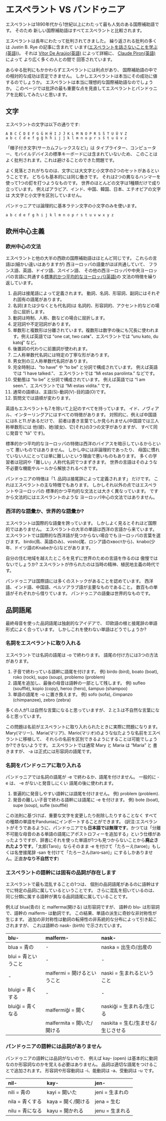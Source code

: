# エスペラント VS パンドゥニア

エスペラントは1890年代から1世紀以上にわたって最も人気のある国際補助語です。
そのため
新しい国際補助語はすべてエスペラントと比較されます。


エスペラントは長年にわたって批判されてきました。
繰り返される批判の多くは Justin B. Rye の記事に含まれて
います([エスペラントを話さないことを学ぶ(英語)](http://jbr.me.uk/ranto/index.html))。
それは [Vítor De Araújo(英語)](https://elmord.org/misc/kontrauranto/) によって詳細に、
[Claude Piron(英語)](http://claudepiron.free.fr/articlesenanglais/why.htm) によって
より広く多くの人との間で
回答されています。

あらゆる批判にもかかわらずエスペラントには利点があり、
国際補助語の中での相対的な成功は否定できません。
しかしエスペラントは本当にその成功に値するのでしょうか。
エスペラントは本当に理想的な国際補助語なのでしょうか。
このページでは批評の最も重要な点を見直してエスペラントとパンドゥニアを比較してみたいと思います。



## 文字

エスペラントの文字は以下の通りです:

    A B C Ĉ D E F G Ĝ H Ĥ I J Ĵ K L M N O P R S Ŝ T U Ŭ V Z
    a b c ĉ d e f g ĝ h ĥ i j ĵ k l m n o p r s ŝ t u ŭ v z

「帽子付き文字(サーカムフレックスなど)」は
タイプライター、コンピューター、モバイルデバイスの標準キーボードには含まれていないため、
このことはよく批判されます。これは避けることのできた問題です。

よく見落とされがちなのは、文字には大文字と小文字の2つのセットがあるということです。
どちらも基本的には同じ働きです。
それは2つの異なるハンマーを使って1つの釘を打つようなものです。
世界のほとんどの文字は1種類だけで成り立っています。
例えばアラビア、インド、中国、韓国、日本、エチオピアの文字は
大文字と小文字を区別していません。

パンドゥニアでは論理的に基本ラテン文字の小文字のみを使います。

    a b c d e f g h i j k l m n o p r s t u v w x y z



## 欧州中心主義

### 欧州中心の文法

エスペラントと他の大半の西欧の国際補助語はほとんど同じです。
これらの言語は(細かい違いはありますが)
西ヨーロッパの語彙がほぼ共通していて、
フランス語、英語、ドイツ語、スペイン語、
その他の西ヨーロッパや中央ヨーロッパの言語に共通する[標準的かつ平均的なヨーロッパ(英語)](http://www.joerg-rhiemeier.de/Conlang/sae.html)の
文法の特徴を繰り返しています。

1. 品詞は接尾語によって定義されます。
   動詞、名詞、形容詞、副詞にはそれぞれ固有の語尾があります。
2. 名詞(または少なくとも代名詞)は
   名詞的、形容詞的、アクセント的などの場合に屈折します。
3. 動詞は時制、人称、数などの場合に屈折します。
4. 定冠詞や不定冠詞があります。
5. 単数形と複数形は分離されています。複数形は数字の後にも冗長に使われます。例えば英語では “one cat, two cat**s**”、エスペラントでは “unu kato, du kato**j**” など。
6. 後置詞の代わりに前置詞が使われます。
7. 二人称単数代名詞には特定の丁寧な形があります。
8. 男女別の三人称単数代名詞があります。
9. 完全時制は、“to have” や “to be” と分詞で構成されています。
   例えば英語では “I have talked.”、
   エスペラントでは “Mi estas parolinta.” などです。
10. 受動態は “to be” と分詞で構成されています。
    例えば英語では “I am seen.”、エスペラントでは “Mi estas vidita.” です。
11. 通常の語順は、主語(S)-動詞(V)-目的語(O)です。
12. 質問文では語順が変わります。

英語もエスペラントも7.を除いて上記のすべてを持っています。
イド、ノヴィアル、インターリングアにはすべての特徴があります。
対照的に、例えば中国語には8.と11.があるだけで、
前者は書き言葉でしか見られません(中国語では三人称単数形には
他(彼)、她(彼女)、它(それ)の3つの文字がありますが、
すべて同じ発音で “tā” です)。

標準的かつ平均的なヨーロッパの特徴は西洋のバイアスを暗示しているからといって
悪いものではありません。
しかし中には非論理的であったり、
母国に慣れていない人にとっては単に難しいという理由で悪いものもあります。
多くの学習者は冠詞や「難しい」人称代名詞でつまずきます。
世界の言語はそのような不必要な機能やルールから解放されるべきです。

パンドゥニアの特徴は「1. 品詞は接尾辞によって定義されます」
だけです。
これはエスペラントの主な特徴でもあります。
しかしそれ以外の点ではエスペラントやヨーロッパの
標準的かつ平均的な文法とは大きく異なっています。
ですから文法的にはエスペラントのような
ヨーロッパ中心の文法ではありません。


### 西洋的な語彙か、世界的な語彙か?

エスペラントは国際的な語彙を誇っています。
しかしよく見るとそれほど国際的ではありません。
エスペラントの大半の単語は西洋の言語から来ています。
エスペラントでは国際的な西洋語が見つからない場合でもヨーロッパの言葉を選びます。
birdo(鳥、英語のみ)、vosto(尾、ロシア語のхвостから)、knabo(少年、ドイツ語のKnabeから)などがあります。

自分の住む地域を越えたところを見ずに世界のための言語を作るのは
傲慢ではないでしょうか?
エスペラントが作られたのは当時の精神、植民地主義の時代です。

パンドゥニアは国際語には多くのストックがあることを認めています。
西洋語、インド語、中国語、ペルソアラブ語が主要なものであること。
数百もの単語がそれぞれから借りています。
パンドゥニアの語彙は世界的なものです。



## 品詞語尾

最終母音を使った品詞語尾は独創的なアイデアで、
印欧語の根と接尾辞の単語形式によく合っています。
しかしこれを使わない単語はどうでしょうか?

### 名詞をエスペラントに取り入れる

エスペラントでは名詞の語尾は -o で終わります。
語尾の付け方には3つの方法があります。

1. 子音で終わっている語幹に語尾を付けます。
   例) birdo (bird), boato (boat), roko (rock), supo (soup), problemo (problem)
2. 語尾を追加し、最後の母音は語幹の一部として残します。
   例) sufleo (soufflé), kopio (copy), heroo (hero), ŝampuo (shampoo)
3. 単語の語尾を -o に置き換えます。
   例) sofo (sofa), ĉimpanzo (chimpanzee), zebro (zebra)

多くの人が1.は自然な言葉になると思っていますが、
2.と3.は不自然な言葉になると思っています。

この問題は名前がエスペラントに取り入れられたときに実際に問題になります。
Mary(マリー)、Maria(マリア)、Mario(マリオ)のような似たような名前をエスペラントに移植して、
それらの名前を区別できるようにすることは可能でしょうか?できないようです。
エスペラントでは通常 Mary と Maria は “Maria” と
書きますが、 -a は正式には形容詞の語尾です。

### 名詞をパンドゥニアに取り入れる

パンドゥニアでは名詞の語尾が -e で終わるか、語尾を付けません。
一般的に -e は、 -e がないと発音しにくい
語尾の後に使われます。

1. 普遍的に発音しやすい語幹には語尾を付けません。
   例) problem (problem).
2. 発音の難しい子音で終わる語幹には語尾に -e を付けます。
   例) bote (boat), supe (soup), sufle (soufflé)
<!-- 3. 分離不可能な母音で終わる語尾にアポストロフィ(’)を付けます。
   例) hero' (hero), xampu' (shampoo), sofa' (sofa)
   アポストロフィは通常の子音のように
   最後の母音にアクセントを移動させるので、
   書き言葉でも話し言葉でもその違いは存在します。 -->

この法則に基づけば、重要な文字を変更したり削除したりすることなく
すべての種類の単語をPanduniaにインポートすることができます。 (訳注:エスペラントがそうであるように、パンドゥニアでも**日本語では無理です**。かつては「分離不可能な母音のある単語の語尾にアポストロフィーを追加する」という仕様があったようですが、辞書にそれを使った単語が1つも見つからないことから**廃止されたようです**。「太郎(Taro)」ならそのまま ‐e を付けて「たろーえ(taroe)」もしくは名誉接尾辞 ‐san を付けて「たろーさん(taro‐san)」にするしかありません。正直**かなり不自然です**)


### エスペラントの語幹には固有の品詞が存在します

エスペラントで最も混乱することの1つは、
個別の品詞語尾があるのに語幹はすでに特定の品詞に属しているということです。
さらに混乱を招いているのは、
同じ分類に属する語幹が異なる品詞語尾に属していることです。

例えば blua(青の) と malferma(開ける) は形容詞ですが、
語幹の blu- は形容詞で、語幹の malferm- は動詞です。
この結果、単語の派生に奇妙な非対称性が生じます。
追加の非対称性は動詞の転帰性の非系統的な分布によって引き起こされますが、
これは語幹の nask- (birth) で示されています。

| blu-                | malferm-                    | nask-                              |
|:--------------------|:----------------------------|:-----------------------------------|
| blua = 青の         | -                           | naska = 出生の/出産の              |
| blui = 青ということ | -                           | -                                  |
| -                   | malfermi = 開けるということ | naski = 生まれるということ         |
| bluigi = 青くする   | -                           | -                                  |
| bluiĝi = 青くなる   | malfermiĝi = 開く           | naskiĝi = 生まれる/生じる          |
|                     | malfermita = 開いた/開ける  | naskita = 生む/生ませる/生じさせる |


### パンドゥニアの語幹には品詞がありません

パンドゥニアの語幹には品詞がないので、
例えば kay‐ (open) は基本的に動詞なのか形容詞なのかを覚える必要はありません。
品詞は適切な語尾をつけることで追加されます。
形容詞や形容動詞は -i、能動詞は -a、受動詞は -u です。

| nil-            | kay-               | jen-            |
|:----------------|:-------------------|:----------------|
| nili = 青の     | kayi = 開いた      | jeni = 生まれの |
| nila = 青くする | kaya = 開く/開ける | jena = 生む     |
| nilu = 青になる | kayu = 開かれる    | jenu = 生まれる |





